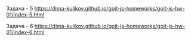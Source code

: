 
Задача  - 5
https://dima-kulikov.github.io/goit-js-homeworks/goit-js-hw-01/index-5.html

Задача  - 6
https://dima-kulikov.github.io/goit-js-homeworks/goit-js-hw-01/index-6.html



